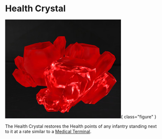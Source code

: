 # Health Crystal

![](../images/Health_crystal.jpg){ class="figure" }

The Health Crystal restores
the Health points of any infantry standing next to it at a rate similar to a
[Medical Terminal](Medical_Terminal.md).

